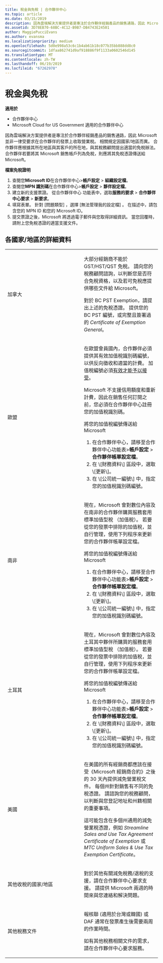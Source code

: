 ```yaml
---
title: 稅金與免稅 | 合作夥伴中心
ms.topic: article
ms.date: 03/15/2019
description: 因為雲端解決方案提供者是專注於合作夥伴經銷產品的銷售通路，因此 Microsoft 並非一律受要求在合作夥伴的發票上收取營業稅。
ms.assetid: 3D78EB70-68BC-4C12-B9B7-DB4743E24501
author: MaggiePucciEvans
ms.author: evansma
ms.localizationpriority: medium
ms.openlocfilehash: 5d0e998a53c6c1b4ab61b18c077b35bb888dd8c0
ms.sourcegitcommit: 1dfaa862741d9af918886f9f1133a0602546d145
ms.translationtype: MT
ms.contentlocale: zh-TW
ms.lasthandoff: 06/19/2019
ms.locfileid: "67262978"
---
```

# <a name="tax-and-tax-exemptions"></a>稅金與免稅

**適用於**

-  合作夥伴中心
-  Microsoft Cloud for US Government 適用的合作夥伴中心


因為雲端解決方案提供者是專注於合作夥伴經銷產品的銷售通路，因此 Microsoft 並非一律受要求在合作夥伴的發票上收取營業稅。 相關規定因國家/地區而異。 合作夥伴應根據其所在地區與其客戶的所在地，與其稅務顧問提出適當的免稅辦法。 合作夥伴若要將其 Microsoft 銷售帳戶列為免稅，則應將其免稅憑證傳送給 Microsoft。

**檔案免稅證明**

1.  查閱您**Microsoft ID**在合作夥伴中心&gt;**帳戶設定** &gt; **組織設定檔**。
2.  查閱您**MPN 識別碼**在合作夥伴中心&gt;**帳戶設定** &gt; **夥伴設定檔**。
3.  建立新的支援票證。 從合作夥伴中心 功能表中，選取**服務的要求** &gt; **合作夥伴中心要求** &gt; **新要求**。
4.  填寫表單。 針對 \[問題類型\]  ，選擇 \[無法管理我的設定檔\]  。 在描述中，請包含您的 MPN ID 和您的 Microsoft ID。
5.  提交票證之後，Microsoft 將透過電子郵件與您取得詳細資訊。 當您回覆時，請附上您免稅憑證的適當支援文件。

## <a name="details-by-countryregion"></a>各國家/地區的詳細資料

<table>
<colgroup>
<col width="50%" />
<col width="50%" />
</colgroup>
<tbody>
<tr class="odd">
<td>加拿大</td>
<td><p>大部分經銷商不能於 GST/HST/QST 免稅。 請向您的稅務顧問諮詢，以判斷您是否符合免稅資格，以及若可免稅應提供哪些文件給 Microsoft。</p>
<p>對於 BC PST Exemption，請提出上述的免稅憑證。 提供您的 BC PST 編號，或完整且簽署過的 <em>Certificate of Exemption General</em>。</p></td>
</tr>
<tr class="even">
<td>歐盟</td>
<td><p>在歐盟會員國內，合作夥伴必須提供其有效加值稅識別碼編號，以供反向徵收和適當的計費。 加值稅編號必須<a href="https://go.microsoft.com/fwlink/p/?LinkId=808160" data-raw-source="[accepted as valid](https://go.microsoft.com/fwlink/p/?LinkId=808160)">有效才能予以接受</a>。</p>
<p>Microsoft 不支援信用額度和重新計費，因此在銷售任何訂閱之前，您必須在合作夥伴中心註冊您的加值稅識別碼。</p>
<p>將您的加值稅編號傳送給 Microsoft</strong></p>
<ol>
<li>在合作夥伴中心，請移至合作夥伴中心功能表&gt;<strong>帳戶設定</strong> &gt; <strong>合作夥伴帳單設定檔</strong>。</li>
<li>在 \[財務資料\] 區段中，選取 \[更新\]。</li>
<li>在 \[公司統一編號\] 中，指定您的加值稅識別碼編號。</li>
</ol></td>
</tr>
<tr class="odd">
<td>南非</td>
<td><p>
現在，Microsoft 會對數位內容及在南非的合作夥伴購買服務套用標準加值型稅 （加值稅）。 若要從您的發票中排除的加值稅，並自行管理，使用下列程序來更新您的合作夥伴帳單設定檔。
</p>
<p>將您的加值稅編號傳送給 Microsoft</strong></p>
<ol>
<li>在合作夥伴中心，請移至合作夥伴中心功能表&gt;<strong>帳戶設定</strong> &gt; <strong>合作夥伴帳單設定檔</strong>。</li>
<li>在 \[財務資料\] 區段中，選取 \[更新\]。</li>
<li>在 \[公司統一編號\] 中，指定您的加值稅識別碼編號。</li>
</ol></td>
</tr>
<tr class="even">
<td>土耳其</td>
<td>
<p>
現在，Microsoft 會對數位內容及土耳其中夥伴所購買的服務套用標準加值型稅 （加值稅）。 若要從您的發票中排除的加值稅，並自行管理，使用下列程序來更新您的合作夥伴帳單設定檔。
</p>
<p>將您的加值稅編號傳送給 Microsoft</strong></p>
<ol>
<li>在合作夥伴中心，請移至合作夥伴中心功能表&gt;<strong>帳戶設定</strong> &gt; <strong>合作夥伴帳單設定檔</strong>。</li>
<li>在 \[財務資料\] 區段中，選取 \[更新\]。</li>
<li>在 \[公司統一編號\] 中，指定您的加值稅識別碼編號。</li>
</ol></td>
</tr>
<tr class="odd">
<td>美國</td>
<td><p>在美國的所有經銷商都應該在接受《Microsoft 經銷商合約》之後的 30 天內提供減免營業稅文件。 每個州針對銷售有不同的免稅憑證。 請諮詢您的稅務顧問，以判斷與您登記地址和州籍相關的重要事項。</p>
<p>這可能包含在多個州通用的減免營業稅憑證，例如 <em>Streamline Sales and Use Tax Agreement Certificate of Exemption</em> 或 <em>MTC Uniform Sales &amp; Use Tax Exemption Certificate</em>。</p></td>
</tr>
<tr class="even">
<td>其他收稅的國家/地區</td>
<td><p>對於其他有關減免稅務/退稅的支援，請在合作夥伴中心要求支援。 請提供 Microsoft 兩週的時間來與您連絡和解決問題。</p></td>
</tr>
<tr class="odd">
<td>其他稅務文件</td>
<td><p>報核聯 (適用於台灣或韓國) 或 DAF 通常在發票產生後需要兩周的作業時間。</p>
<p>如有其他稅務相關文件的需求，請在合作夥伴中心要求服務。</p></td>
</tr>
</tbody>
</table>
 

 

 



